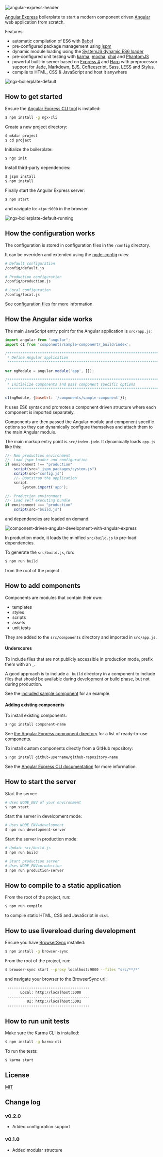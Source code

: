 ![angular-express-header](https://cloud.githubusercontent.com/assets/1859381/8266502/d94e93ce-1731-11e5-9b9d-9b9e58c5369f.png)

[Angular Express](https://github.com/angular-express/angular-express) boilerplate to start a modern component driven [Angular](https://angularjs.org/) web application from scratch.

Features:

- automatic compilation of ES6 with [Babel](https://babeljs.io/)
- pre-configured package management using [jspm](http://jspm.io/)
- dynamic module loading using the [SystemJS dynamic ES6 loader](https://github.com/systemjs/systemjs)
- pre-configured unit testing with [karma](http://karma-runner.github.io/), [mocha](http://mochajs.org/), [chai](http://chaijs.com/) and [PhantomJS](http://phantomjs.org/)
- powerful built-in server based on [Express 4](http://expressjs.com/) and [Harp](http://harpjs.com/) with preprocessor support for [Jade](http://jade-lang.com/), [Markdown](http://daringfireball.net/projects/markdown/), [EJS](http://www.embeddedjs.com/), [Coffeescript](http://coffeescript.org/), [Sass](http://sass-lang.com/), [LESS](http://lesscss.org/) and [Stylus](https://learnboost.github.io/stylus/).
- compile to HTML, CSS & JavaScript and host it anywhere

![ngx-boilerplate-default](https://cloud.githubusercontent.com/assets/1859381/8266835/c7d8ead8-1743-11e5-8a7c-cab17753afa7.png)

## How to get started

Ensure the [Angular Express CLI tool](https://github.com/angular-express/ngx-cli) is installed:

```bash
$ npm install -g ngx-cli
```

Create a new project directory:

```bash
$ mkdir project
$ cd project
```

Initialize the boilerplate:

```bash
$ ngx init
```

Install third-party dependencies:

```bash
$ jspm install
$ npm install
```

Finally start the Angular Express server:

```bash
$ npm start
```

and navigate to: `<ip>:9000` in the browser.

![ngx-boilerplate-default-running](https://cloud.githubusercontent.com/assets/1859381/8289575/936cdad0-191d-11e5-934a-08fc095054ac.png)

## How the configuration works

The configuration is stored in configuration files in the `/config` directory.

It can be overriden and extended using the [node-config](https://github.com/lorenwest/node-config) rules:

```bash
# Default configuration
/config/default.js

# Production configuration
/config/production.js

# Local configuration
/config/local.js
```

See [configuration files](https://github.com/lorenwest/node-config/wiki/Configuration-Files) for more information.

## How the Angular side works

The main JavaScript entry point for the Angular application is `src/app.js`:

```javascript
import angular from "angular";
import c1 from 'components/sample-component/_build/index';

/**************************************************************************
 * Define Angular application
 *************************************************************************/

var ngModule = angular.module('app', []);

/**************************************************************************
 * Initialize components and pass component specific options
 *************************************************************************/

c1(ngModule, {baseUrl: '/components/sample-component'});
```

It uses ES6 syntax and promotes a component driven structure where each component is imported separately.

Components are then passed the Angular module and component specific options so they can dynamically configure themselves and attach them to the main Angular module.

The main markup entry point is `src/index.jade`. It dynamically loads `app.js` like this:

```javascript
//- Non production environment
//- Load jspm loader and configuration
if environment !== "production"
    script(src="_jspm_packages/system.js")
    script(src="config.js")
    //- Bootstrap the application
    script.
        System.import('app');

//- Production environment
//- Load self executing bundle
if environment === "production"
    script(src="build.js")
```

and dependencies are loaded on demand.

![component-driven-angular-development-with-angular-express](https://cloud.githubusercontent.com/assets/1859381/8271237/dbcf1462-180c-11e5-8994-d2166a27372d.png)

In production mode, it loads the minified `src/build.js` to pre-load dependencies.

To generate the `src/build.js`, run:

```bash
$ npm run build
```

from the root of the project.

## How to add components

Components are modules that contain their own:

- templates
- styles
- scripts
- assets
- unit tests

They are added to the `src/components` directory and imported in `src/app.js`.

#### Underscores

To include files that are not publicly accessible in production mode, prefix them with an `_`.

A good approach is to include a `_build` directory in a component to include files that should be available during development or build phase, but not during production.

See the [included sample component](src/components/sample-component) for an example.

#### Adding existing components

To install existing components:

```bash
$ ngx install component-name
```

See [the Angular Express component directory](https://github.com/ngx-components) for a list of ready-to-use components.

To install custom components directly from a GitHub repository:

```bash
$ ngx install github-username/github-repository-name
```

See the [Angular Express CLI documentation](https://github.com/angular-express/ngx-cli) for more information.

## How to start the server

Start the server:

```bash
# Uses NODE_ENV of your environment
$ npm start
```

Start the server in development mode:

```bash
# Uses NODE_ENV=development
$ npm run development-server
```

Start the server in production mode:

```bash
# Update src/build.js
$ npm run build

# Start production server
# Uses NODE_ENV=production
$ npm run production-server
```

## How to compile to a static application

From the root of the project, run:

```bash
$ npm run compile
```

to compile static HTML, CSS and JavaScript in `dist`.

## How to use livereload during development

Ensure you have [BrowserSync](http://www.browsersync.io/) installed:

```bash
$ npm install -g browser-sync
```

From the root of the project, run:

```bash
$ browser-sync start --proxy localhost:9000 --files "src/**/*"
```

and navigate your browser to the BrowserSync url:

```bash
 --------------------------------------
       Local: http://localhost:3000
 --------------------------------------
          UI: http://localhost:3001
 --------------------------------------
```

## How to run unit tests

Make sure the Karma CLI is installed:

```bash
$ npm install -g karma-cli
```

To run the tests:

```bash
$ karma start
```

## License

[MIT](LICENSE)

## Change log

### v0.2.0

- Added configuration support

### v0.1.0

- Added modular structure
